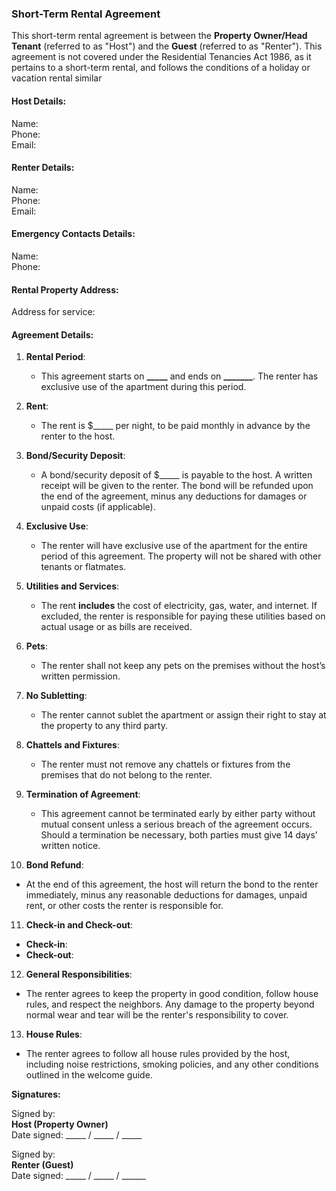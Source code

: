 ### **Short-Term Rental Agreement**

This short-term rental agreement is between the **Property Owner/Head Tenant** (referred to as "Host") and the **Guest** (referred to as "Renter"). This agreement is not covered under the Residential Tenancies Act 1986, as it pertains to a short-term rental, and follows the conditions of a holiday or vacation rental similar

#### **Host Details**:
Name:  
Phone:  
Email:  

#### **Renter Details**:
Name:  
Phone:  
Email:  

#### **Emergency Contacts Details**:
Name:  
Phone:  

#### **Rental Property Address**:
Address for service: 

#### **Agreement Details**:
1. **Rental Period**:  
   - This agreement starts on **_____** and ends on **_______**. The renter has exclusive use of the apartment during this period.

2. **Rent**:  
   - The rent is $_____ per night, to be paid monthly in advance by the renter to the host.

3. **Bond/Security Deposit**:  
   - A bond/security deposit of $_____ is payable to the host. A written receipt will be given to the renter. The bond will be refunded upon the end of the agreement, minus any deductions for damages or unpaid costs (if applicable).

4. **Exclusive Use**:  
   - The renter will have exclusive use of the apartment for the entire period of this agreement. The property will not be shared with other tenants or flatmates.

5. **Utilities and Services**:  
   - The rent **includes** the cost of electricity, gas, water, and internet. If excluded, the renter is responsible for paying these utilities based on actual usage or as bills are received.

6. **Pets**:  
   - The renter shall not keep any pets on the premises without the host’s written permission.

7. **No Subletting**:  
   - The renter cannot sublet the apartment or assign their right to stay at the property to any third party.

8. **Chattels and Fixtures**:  
   - The renter must not remove any chattels or fixtures from the premises that do not belong to the renter.

9. **Termination of Agreement**:  
   - This agreement cannot be terminated early by either party without mutual consent unless a serious breach of the agreement occurs. Should a termination be necessary, both parties must give 14 days’ written notice.

10. **Bond Refund**:  
   - At the end of this agreement, the host will return the bond to the renter immediately, minus any reasonable deductions for damages, unpaid rent, or other costs the renter is responsible for.

11. **Check-in and Check-out**:  
   - **Check-in**: 
   - **Check-out**:

12. **General Responsibilities**:  
   - The renter agrees to keep the property in good condition, follow house rules, and respect the neighbors. Any damage to the property beyond normal wear and tear will be the renter's responsibility to cover.

13. **House Rules**:  
   - The renter agrees to follow all house rules provided by the host, including noise restrictions, smoking policies, and any other conditions outlined in the welcome guide.


**Signatures:**

Signed by:  
**Host (Property Owner)**  
Date signed: _____ / _____ / _____

Signed by:  
**Renter (Guest)**  
Date signed: _____ / _____ / ______ 

